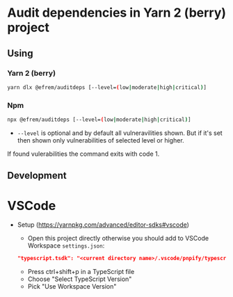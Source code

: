 # Audit dependencies in Yarn 2 (berry) project

## Using

### Yarn 2 (berry)

```bash
yarn dlx @efrem/auditdeps [--level=(low|moderate|high|critical)]
```

### Npm

```bash
npx @efrem/auditdeps [--level=(low|moderate|high|critical)]
```

- `--level` is optional and by default all vulneravilities shown. But if it's set then shown only vulnerabilities of selected level or higher.

If found vulerabilities the command exits with code 1.

## Development

# VSCode

- Setup (<https://yarnpkg.com/advanced/editor-sdks#vscode>)

  - Open this project directly otherwise you should add to VSCode Workspace `settings.json`:

  ```json
  "typescript.tsdk": "<current directory name>/.vscode/pnpify/typescript/lib"
  ```

  - Press ctrl+shift+p in a TypeScript file
  - Choose "Select TypeScript Version"
  - Pick "Use Workspace Version"
